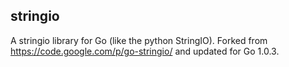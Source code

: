 stringio
--------

A stringio library for Go (like the python StringIO). Forked from https://code.google.com/p/go-stringio/ and updated for Go 1.0.3.
